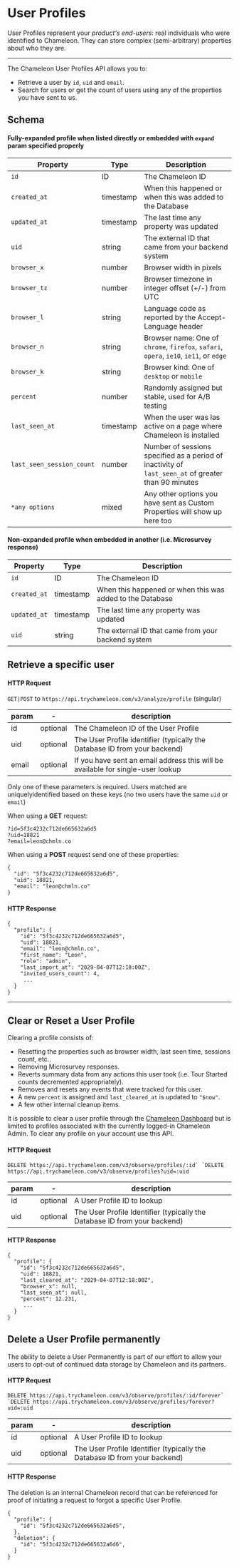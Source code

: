 # User Profiles

User Profiles represent your *product's end-users*: real individuals who were identified to Chameleon. They can store complex (semi-arbitrary) properties about who they are.



---


The Chameleon User Profiles API allows you to:

- Retrieve a user by `id`, `uid` and `email`.
- Search for users or get the count of users using any of the properties you have sent to us.

  

## Schema

#### Fully-expanded profile when listed directly or embedded with `expand` param specified properly

| Property                  | Type      | Description                                                  |
| ------------------------- | --------- | ------------------------------------------------------------ |
| `id`                      | ID        | The Chameleon ID                                             |
| `created_at`              | timestamp | When this happened or when this was added to the Database    |
| `updated_at`              | timestamp | The last time any property was updated                       |
| `uid`                     | string    | The external ID that came from your backend system           |
| `browser_x`               | number    | Browser width in pixels                                      |
| `browser_tz`              | number    | Browser timezone in integer offset (+/-) from UTC            |
| `browser_l`               | string    | Language code as reported by the Accept-Language header      |
| `browser_n`               | string    | Browser name: One of `chrome`, `firefox`, `safari`, `opera`, `ie10`, `ie11`, or `edge` |
| `browser_k`               | string    | Browser kind: One of `desktop` or `mobile`                   |
| `percent`                 | number    | Randomly assigned but stable, used for A/B testing           |
| `last_seen_at`            | timestamp | When the user was las active on a page where Chameleon is installed |
| `last_seen_session_count` | number    | Number of sessions specified as a period of inactivity of `last_seen_at` of greater than 90 minutes |
| `*any options`            | mixed     | Any other options you have sent as Custom Properties will show up here too |

#### Non-expanded profile when embedded in another (i.e. Microsurvey response)

| Property     | Type      | Description                                               |
| ------------ | --------- | --------------------------------------------------------- |
| `id`         | ID        | The Chameleon ID                                          |
| `created_at` | timestamp | When this happened or when this was added to the Database |
| `updated_at` | timestamp | The last time any property was updated                    |
| `uid`        | string    | The external ID that came from your backend system        |



## Retrieve a specific user

#### HTTP Request

`GET|POST` to `https://api.trychameleon.com/v3/analyze/profile` (singular)

| param | -        | description                                                  |
| ----- | -------- | ------------------------------------------------------------ |
| id    | optional | The Chameleon ID of the User Profile                         |
| uid   | optional | The User Profile identifier (typically the Database ID from your backend) |
| email | optional | If you have sent an email address this will be available for single-user lookup |

Only one of these parameters is required. Users matched are uniquelyidentified based on these keys (no two users have the same `uid` or `email`)

When using a **GET** request:

```
?id=5f3c4232c712de665632a6d5
?uid=18821
?email=leon@chmln.co
```

When using a **POST** request send one of these properties:

```
{
  "id": "5f3c4232c712de665632a6d5",
  "uid": 18821,
  "email": "leon@chmln.co"
}
```



#### HTTP Response

```
{
  "profile": {
    "id": "5f3c4232c712de665632a6d5",
    "uid": 18821,
    "email": "leon@chmln.co",
    "first_name": "Leon",
    "role": "admin",
    "last_import_at": "2029-04-07T12:18:00Z",
    "invited_users_count": 4,
     ...
  }
}
```

------



## Clear or Reset a User Profile

Clearing a profile consists of:

- Resetting the properties such as browser width, last seen time, sessions count, etc..
- Removing Microsurvey responses.
- Reverts summary data from any actions this user took (i.e. Tour Started counts decremented appropriately).
- Removes and resets any events that were tracked for this user.
- A new `percent` is assigned and `last_cleared_at` is updated to `"$now"`.
- A few other internal cleanup items.

It is possible to clear a user profile through the [Chameleon Dashboard](https://app.trychameleon.com/testing) but is limited to profiles associated with the currently logged-in Chameleon Admin. To clear any profile on your account use this API.



#### HTTP Request

```
DELETE https://api.trychameleon.com/v3/observe/profiles/:id` `DELETE https://api.trychameleon.com/v3/observe/profiles?uid=:uid
```

| param | -        | description                                                  |
| ----- | -------- | ------------------------------------------------------------ |
| id    | optional | A User Profile ID to lookup                                  |
| uid   | optional | The User Profile Identifier (typically the Database ID from your backend) |

#### HTTP Response

```
{
  "profile": {
    "id": "5f3c4232c712de665632a6d5",
    "uid": 18821,
    "last_cleared_at": "2029-04-07T12:18:00Z",
    "browser_x": null,
    "last_seen_at": null,
    "percent": 12.231,
     ...
  }
}
```



## Delete a User Profile permanently

The ability to delete a User Permanently is part of our effort to allow your users to opt-out of continued data storage by Chameleon and its partners.

#### HTTP Request

```
DELETE https://api.trychameleon.com/v3/observe/profiles/:id/forever` `DELETE https://api.trychameleon.com/v3/observe/profiles/forever?uid=:uid
```

| param | -        | description                                                  |
| ----- | -------- | ------------------------------------------------------------ |
| id    | optional | A User Profile ID to lookup                                  |
| uid   | optional | The User Profile Identifier (typically the Database ID from your backend) |



#### HTTP Response

The deletion is an internal Chameleon record that can be referenced for proof of initiating a request to forgot a specific User Profile.

```
{
  "profile": {
    "id": "5f3c4232c712de665632a6d5",
  },
  "deletion": {
    "id": "5f3c4232c712de665632a6d6",
  }
}
```

